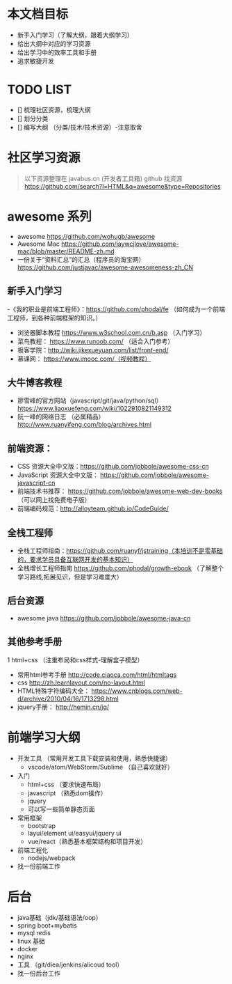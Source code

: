 # 本文档目标
- 新手入门学习（了解大纲，跟着大纲学习）
- 给出大纲中对应的学习资源
- 给出学习中的效率工具和手册
- 追求敏捷开发

# TODO LIST
- [] 梳理社区资源，梳理大纲
- [] 划分分类
- [] 编写大纲 （分类/技术/技术资源）-注意取舍

# 社区学习资源
>  以下资源整理在 javabus.cn (开发者工具箱) 
> github 找资源 https://github.com/search?l=HTML&q=awesome&type=Repositories

# awesome 系列
- awesome https://github.com/wohugb/awesome
- Awesome Mac https://github.com/jaywcjlove/awesome-mac/blob/master/README-zh.md
- 一份关于“资料汇总”的汇总（程序员的淘宝网） https://github.com/justjavac/awesome-awesomeness-zh_CN 

## 新手入门学习	
-《我的职业是前端工程师》：https://github.com/phodal/fe （如何成为一个前端工程师，到各种前端框架的知识。）
- 浏览器脚本教程 https://www.w3school.com.cn/b.asp （入门学习）
- 菜鸟教程： https://www.runoob.com/ （适合入门参考）
- 极客学院：http://wiki.jikexueyuan.com/list/front-end/ 
- 慕课网： https://www.imooc.com/（视频教程）

## 大牛博客教程
- 廖雪峰的官方网站（javascript/git/java/python/sql）https://www.liaoxuefeng.com/wiki/1022910821149312
- 阮一峰的网络日志 （必属精品） http://www.ruanyifeng.com/blog/archives.html

## 前端资源：
- CSS 资源大全中文版：https://github.com/jobbole/awesome-css-cn
- JavaScript 资源大全中文版： https://github.com/jobbole/awesome-javascript-cn
- 前端技术书推荐： https://github.com/jobbole/awesome-web-dev-books （可以网上找免费电子版）
- 前端编码规范：http://alloyteam.github.io/CodeGuide/

## 全栈工程师
- 全栈工程师指南：https://github.com/ruanyf/jstraining（本培训不是零基础的，要求学员具备互联网开发的基本知识）
- 全栈增长工程师指南 https://github.com/phodal/growth-ebook （了解整个学习路线,拓展见识，但是学习难度大）

## 后台资源
- awesome java https://github.com/jobbole/awesome-java-cn


## 其他参考手册
1 html+css （注重布局和css样式-理解盒子模型）
- 常用html参考手册 http://code.ciaoca.com/html/htmltags
- css http://zh.learnlayout.com/no-layout.html
- HTML特殊字符编码大全： https://www.cnblogs.com/web-d/archive/2010/04/16/1713298.html
- jquery手册： http://hemin.cn/jq/

	
# 前端学习大纲
- 开发工具 （常用开发工具下载安装和使用，熟悉快捷键）
  - vscode/atom/WebStorm/Sublime （自己喜欢就好）
- 入门
  - html+css （要求快速布局）
  - javascript （熟悉dom操作）
  - jquery   
  - 可以写一些简单静态页面
- 常用框架
  - bootstrap
  - layui/element ui/easyui/jquery ui
  - vue/react（熟悉基本框架结构和项目开发）
- 前端工程化
  - nodejs/webpack
- 找一份前端工作

# 后台
- java基础（jdk/基础语法/oop）
- spring boot+mybatis
- mysql redis
- linux 基础
- docker
- nginx 
- 工具 （git/diea/jenkins/alicoud tool）
- 找一份后台工作

